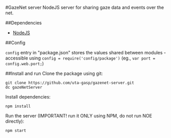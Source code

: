 #GazeNet server
NodeJS server for sharing gaze data and events over the net.

##Dependencies
*   [NodeJS](https://nodejs.org/)

##Config

`config` entry in "package.json" stores the values shared between modules
    - accessible using `config = require('config/package')` (eg., `var port = config.web.port;`)

##Install and run
Clone the package using git:

    git clone https://github.com/uta-gasp/gazenet-server.git
    dc gazeNetServer

Install dependencies:

    npm install

Run the server (IMPORTANT! run it ONLY using NPM, do not run NOE directly):

    npm start
